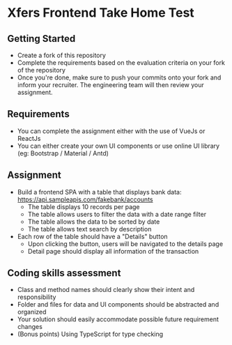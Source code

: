 # Xfers Frontend Take Home Test

## Getting Started
- Create a fork of this repository
- Complete the requirements based on the evaluation criteria on your fork of the repository
- Once you're done, make sure to push your commits onto your fork and inform your recruiter. The engineering team will then review your assignment.

## Requirements
- You can complete the assignment either with the use of VueJs or ReactJs
- You can either create your own UI components or use online UI library (eg: Bootstrap / Material / Antd)

## Assignment
- Build a frontend SPA with a table that displays bank data: https://api.sampleapis.com/fakebank/accounts
  - The table displays 10 records per page
  - The table allows users to filter the data with a date range filter
  - The table allows the data to be sorted by date
  - The table allows text search by description
- Each row of the table should have a "Details" button
  - Upon clicking the button, users will be navigated to the details page
  - Detail page should display all information of the transaction

## Coding skills assessment
- Class and method names should clearly show their intent and responsibility
- Folder and files for data and UI components should be abstracted and organized
- Your solution should easily accommodate possible future requirement changes
- (Bonus points) Using TypeScript for type checking
